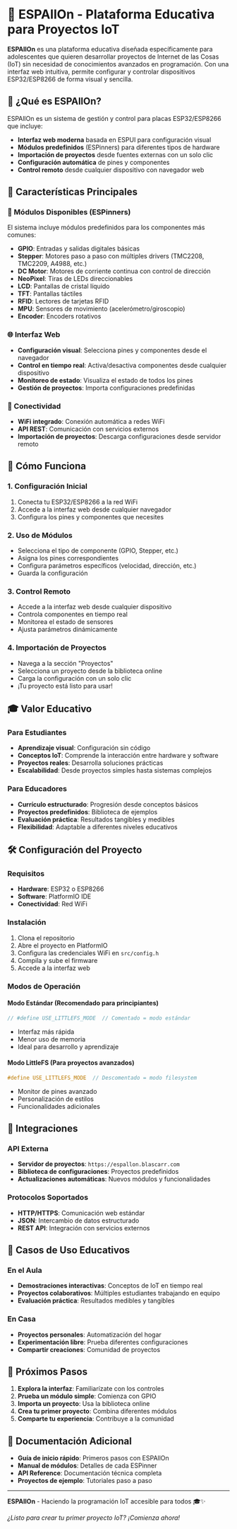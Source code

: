 # 🚀 ESPAllOn - Plataforma Educativa para Proyectos IoT

**ESPAllOn** es una plataforma educativa diseñada específicamente para adolescentes que quieren desarrollar proyectos de Internet de las Cosas (IoT) sin necesidad de conocimientos avanzados en programación. Con una interfaz web intuitiva, permite configurar y controlar dispositivos ESP32/ESP8266 de forma visual y sencilla.

## 🎯 ¿Qué es ESPAllOn?

ESPAllOn es un sistema de gestión y control para placas ESP32/ESP8266 que incluye:

- **Interfaz web moderna** basada en ESPUI para configuración visual
- **Módulos predefinidos** (ESPinners) para diferentes tipos de hardware
- **Importación de proyectos** desde fuentes externas con un solo clic
- **Configuración automática** de pines y componentes
- **Control remoto** desde cualquier dispositivo con navegador web

## 🌟 Características Principales

### 🔧 Módulos Disponibles (ESPinners)

El sistema incluye módulos predefinidos para los componentes más comunes:

- **GPIO**: Entradas y salidas digitales básicas
- **Stepper**: Motores paso a paso con múltiples drivers (TMC2208, TMC2209, A4988, etc.)
- **DC Motor**: Motores de corriente continua con control de dirección
- **NeoPixel**: Tiras de LEDs direccionables
- **LCD**: Pantallas de cristal líquido
- **TFT**: Pantallas táctiles
- **RFID**: Lectores de tarjetas RFID
- **MPU**: Sensores de movimiento (acelerómetro/giroscopio)
- **Encoder**: Encoders rotativos

### 🌐 Interfaz Web

- **Configuración visual**: Selecciona pines y componentes desde el navegador
- **Control en tiempo real**: Activa/desactiva componentes desde cualquier dispositivo
- **Monitoreo de estado**: Visualiza el estado de todos los pines
- **Gestión de proyectos**: Importa configuraciones predefinidas

### 📡 Conectividad

- **WiFi integrado**: Conexión automática a redes WiFi
- **API REST**: Comunicación con servicios externos
- **Importación de proyectos**: Descarga configuraciones desde servidor remoto

## 🚀 Cómo Funciona

### 1. **Configuración Inicial**

1. Conecta tu ESP32/ESP8266 a la red WiFi
2. Accede a la interfaz web desde cualquier navegador
3. Configura los pines y componentes que necesites

### 2. **Uso de Módulos**

- Selecciona el tipo de componente (GPIO, Stepper, etc.)
- Asigna los pines correspondientes
- Configura parámetros específicos (velocidad, dirección, etc.)
- Guarda la configuración

### 3. **Control Remoto**

- Accede a la interfaz web desde cualquier dispositivo
- Controla componentes en tiempo real
- Monitorea el estado de sensores
- Ajusta parámetros dinámicamente

### 4. **Importación de Proyectos**

- Navega a la sección "Proyectos"
- Selecciona un proyecto desde la biblioteca online
- Carga la configuración con un solo clic
- ¡Tu proyecto está listo para usar!

## 🎓 Valor Educativo

### Para Estudiantes

- **Aprendizaje visual**: Configuración sin código
- **Conceptos IoT**: Comprende la interacción entre hardware y software
- **Proyectos reales**: Desarrolla soluciones prácticas
- **Escalabilidad**: Desde proyectos simples hasta sistemas complejos

### Para Educadores

- **Currículo estructurado**: Progresión desde conceptos básicos
- **Proyectos predefinidos**: Biblioteca de ejemplos
- **Evaluación práctica**: Resultados tangibles y medibles
- **Flexibilidad**: Adaptable a diferentes niveles educativos

## 🛠️ Configuración del Proyecto

### Requisitos

- **Hardware**: ESP32 o ESP8266
- **Software**: PlatformIO IDE
- **Conectividad**: Red WiFi

### Instalación

1. Clona el repositorio
2. Abre el proyecto en PlatformIO
3. Configura las credenciales WiFi en `src/config.h`
4. Compila y sube el firmware
5. Accede a la interfaz web

### Modos de Operación

#### Modo Estándar (Recomendado para principiantes)

```cpp
// #define USE_LITTLEFS_MODE  // Comentado = modo estándar
```

- Interfaz más rápida
- Menor uso de memoria
- Ideal para desarrollo y aprendizaje

#### Modo LittleFS (Para proyectos avanzados)

```cpp
#define USE_LITTLEFS_MODE  // Descomentado = modo filesystem
```

- Monitor de pines avanzado
- Personalización de estilos
- Funcionalidades adicionales

## 🔗 Integraciones

### API Externa

- **Servidor de proyectos**: `https://espallon.blascarr.com`
- **Biblioteca de configuraciones**: Proyectos predefinidos
- **Actualizaciones automáticas**: Nuevos módulos y funcionalidades

### Protocolos Soportados

- **HTTP/HTTPS**: Comunicación web estándar
- **JSON**: Intercambio de datos estructurado
- **REST API**: Integración con servicios externos

## 🎯 Casos de Uso Educativos

### En el Aula

- **Demostraciones interactivas**: Conceptos de IoT en tiempo real
- **Proyectos colaborativos**: Múltiples estudiantes trabajando en equipo
- **Evaluación práctica**: Resultados medibles y tangibles

### En Casa

- **Proyectos personales**: Automatización del hogar
- **Experimentación libre**: Prueba diferentes configuraciones
- **Compartir creaciones**: Comunidad de proyectos

## 🚀 Próximos Pasos

1. **Explora la interfaz**: Familiarízate con los controles
2. **Prueba un módulo simple**: Comienza con GPIO
3. **Importa un proyecto**: Usa la biblioteca online
4. **Crea tu primer proyecto**: Combina diferentes módulos
5. **Comparte tu experiencia**: Contribuye a la comunidad

## 📖 Documentación Adicional

- **Guía de inicio rápido**: Primeros pasos con ESPAllOn
- **Manual de módulos**: Detalles de cada ESPinner
- **API Reference**: Documentación técnica completa
- **Proyectos de ejemplo**: Tutoriales paso a paso

---

**ESPAllOn** - Haciendo la programación IoT accesible para todos 🎓✨

_¿Listo para crear tu primer proyecto IoT? ¡Comienza ahora!_
